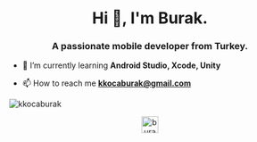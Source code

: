 <h1 align="center">Hi 👋, I'm Burak.</h1>
<h3 align="center">A passionate mobile developer from Turkey.</h3>

- 🌱 I’m currently learning **Android Studio, Xcode, Unity**

- 📫 How to reach me **kkocaburak@gmail.com**

<p><img align="center" src="https://github-readme-stats.vercel.app/api/top-langs/?username=kkocaburak&layout=compact&hide=html" alt="kkocaburak" /></p>

<p align="center">
<a href="https://linkedin.com/in/burak karakoca" target="blank"><img align="center" src="https://cdn.jsdelivr.net/npm/simple-icons@3.0.1/icons/linkedin.svg" alt="burak karakoca" height="30" width="30" /></a>
</p>
